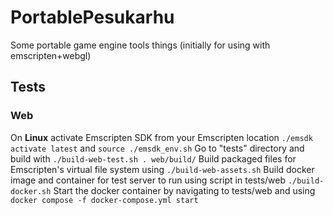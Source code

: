 # PortablePesukarhu
Some portable game engine tools things (initially for using with emscripten+webgl)

## Tests
### Web
On **Linux** activate Emscripten SDK from your Emscripten location `./emsdk activate latest` and `source ./emsdk_env.sh`
Go to "tests" directory and build with `./build-web-test.sh . web/build/`
Build packaged files for Emscripten's virtual file system using `./build-web-assets.sh`
Build docker image and container for test server to  run using script in tests/web `./build-docker.sh`
Start the docker container by navigating to tests/web and using `docker compose -f docker-compose.yml start`

